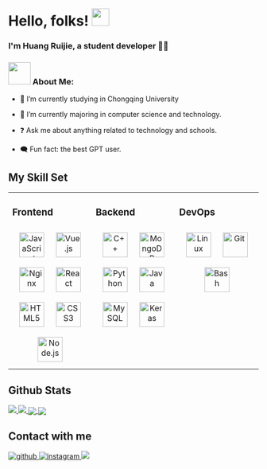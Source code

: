 # Hello, folks! <img src="https://github.com/TheDudeThatCode/TheDudeThatCode/blob/master/Assets/Hi.gif" width="35" />

### I'm Huang Ruijie, a student developer 👨‍💻


### <img src="https://github.com/TheDudeThatCode/TheDudeThatCode/blob/master/Assets/Developer.gif" width="45" />  About Me: 

- 🔭 I’m currently studying in Chongqing University  
  

- 🌱 I’m currently majoring in computer science and technology.  
  

- ❓ Ask me about anything related to technology and schools.  
  

- 🗨️ Fun fact: the best GPT user.
  

## My Skill Set  
<table><tr><td valign="top" width="33%">



### Frontend  
<div align="center">  
<a href="https://www.javascript.com/" target="_blank"><img style="margin: 10px" src="https://profilinator.rishav.dev/skills-assets/javascript-original.svg" alt="JavaScript" height="50" /></a>  
<a href="https://vuejs.org/" target="_blank"><img style="margin: 10px" src="https://profilinator.rishav.dev/skills-assets/vuejs-original-wordmark.svg" alt="Vue.js" height="50" /></a>  
<a href="https://www.nginx.com/" target="_blank"><img style="margin: 10px" src="https://profilinator.rishav.dev/skills-assets/nginx-original.svg" alt="Nginx" height="50" /></a>  
<a href="https://reactjs.org/" target="_blank"><img style="margin: 10px" src="https://profilinator.rishav.dev/skills-assets/react-original-wordmark.svg" alt="React" height="50" /></a>  
<a href="https://en.wikipedia.org/wiki/HTML5" target="_blank"><img style="margin: 10px" src="https://profilinator.rishav.dev/skills-assets/html5-original-wordmark.svg" alt="HTML5" height="50" /></a>  
<a href="https://www.w3schools.com/css/" target="_blank"><img style="margin: 10px" src="https://profilinator.rishav.dev/skills-assets/css3-original-wordmark.svg" alt="CSS3" height="50" /></a>  
<a href="https://nodejs.org/" target="_blank"><img style="margin: 10px" src="https://profilinator.rishav.dev/skills-assets/nodejs-original-wordmark.svg" alt="Node.js" height="50" /></a>  
</div>

</td><td valign="top" width="33%">



### Backend  
<div align="center">  
<a href="https://www.cplusplus.com/" target="_blank"><img style="margin: 10px" src="https://profilinator.rishav.dev/skills-assets/cplusplus-original.svg" alt="C++" height="50" /></a>  
<a href="https://www.mongodb.com/" target="_blank"><img style="margin: 10px" src="https://profilinator.rishav.dev/skills-assets/mongodb-original-wordmark.svg" alt="MongoDB" height="50" /></a>  
<a href="https://www.python.org/" target="_blank"><img style="margin: 10px" src="https://profilinator.rishav.dev/skills-assets/python-original.svg" alt="Python" height="50" /></a>  
<a href="https://www.java.com/" target="_blank"><img style="margin: 10px" src="https://profilinator.rishav.dev/skills-assets/java-original-wordmark.svg" alt="Java" height="50" /></a>  
<a href="https://www.mysql.com/" target="_blank"><img style="margin: 10px" src="https://profilinator.rishav.dev/skills-assets/mysql-original-wordmark.svg" alt="MySQL" height="50" /></a>  
<a href="https://keras.io/" target="_blank"><img style="margin: 10px" src="https://profilinator.rishav.dev/skills-assets/keras.png" alt="Keras" height="50" /></a>  
</div>

</td><td valign="top" width="33%">



### DevOps  
<div align="center">  
<a href="https://www.linux.org/" target="_blank"><img style="margin: 10px" src="https://profilinator.rishav.dev/skills-assets/linux-original.svg" alt="Linux" height="50" /></a>  
<a href="https://github.com/" target="_blank"><img style="margin: 10px" src="https://profilinator.rishav.dev/skills-assets/git-scm-icon.svg" alt="Git" height="50" /></a>  
<a href="https://www.gnu.org/software/bash/" target="_blank"><img style="margin: 10px" src="https://profilinator.rishav.dev/skills-assets/gnu_bash-icon.svg" alt="Bash" height="50" /></a>  
</div>

</td></tr></table>   

## Github Stats  


<a href="https://github.com/Huang-0421">
  <img src="https://github-readme-stats.vercel.app/api/top-langs/?username=Huang-0421&langs_count=3"/> 
</a>

<a href="https://github.com/Huang-0421">
  <img src="https://github-readme-stats.vercel.app/api?username=Huang-0421&show_icons=true&line_height=27&count_private=true&theme=responsive"/>
</a>

<a href="https://github.com/Huang-0421/815Hospital">
  <img align="center" src="https://github-readme-stats.vercel.app/api/pin/?username=Huang-0421&repo=815Hospital" />
</a>

<a href="https://github.com/Huang-0421/CQU-Java">
  <img align="center" src="https://github-readme-stats.vercel.app/api/pin/?username=Huang-0421&repo=CQU-Java" />
</a>    

## Contact with me 

<div align="left">
<a href="https://github.com/Huang-0421" target="_blank">
<img src=https://img.shields.io/badge/github-%2324292e.svg?&style=for-the-badge&logo=github&logoColor=white alt=github style="margin-bottom: 5px;" />
</a>
<a href="https://instagram.com/huangrrrrjjjj" target="_blank">
<img src=https://img.shields.io/badge/instagram-%23000000.svg?&style=for-the-badge&logo=instagram&logoColor=white alt=instagram style="margin-bottom: 5px;" />
</a>  
<a href="mailto:r1271231915@outlook.com">
  <img src="https://img.shields.io/badge/Email-r1271231915@outlook.com-blue?style=for-the-badge&logo=gmail" />
</a>
</div>  
